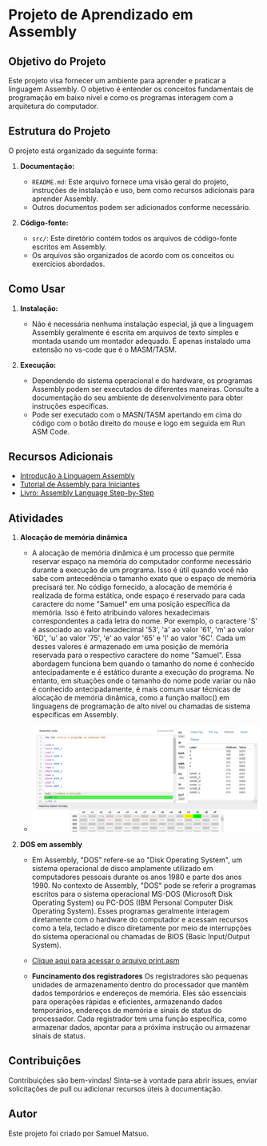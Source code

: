 # Projeto de Aprendizado em Assembly

## Objetivo do Projeto
Este projeto visa fornecer um ambiente para aprender e praticar a linguagem Assembly. O objetivo é entender os conceitos fundamentais de programação em baixo nível e como os programas interagem com a arquitetura do computador.

## Estrutura do Projeto
O projeto está organizado da seguinte forma:

1. **Documentação:**
   - `README.md`: Este arquivo fornece uma visão geral do projeto, instruções de instalação e uso, bem como recursos adicionais para aprender Assembly.
   - Outros documentos podem ser adicionados conforme necessário.

2. **Código-fonte:**
   - `src/`: Este diretório contém todos os arquivos de código-fonte escritos em Assembly.
   - Os arquivos são organizados de acordo com os conceitos ou exercícios abordados.

## Como Usar
1. **Instalação:**
   - Não é necessária nenhuma instalação especial, já que a linguagem Assembly geralmente é escrita em arquivos de texto simples e montada usando um montador adequado. É apenas instalado uma extensão no vs-code que é o MASM/TASM.

2. **Execução:**
   - Dependendo do sistema operacional e do hardware, os programas Assembly podem ser executados de diferentes maneiras. Consulte a documentação do seu ambiente de desenvolvimento para obter instruções específicas.
   - Pode ser executado com o MASN/TASM apertando em cima do código com o botão direito do mouse e logo em seguida em Run ASM Code.

## Recursos Adicionais
- [Introdução à Linguagem Assembly](https://pt.wikipedia.org/wiki/Linguagem_assembly)
- [Tutorial de Assembly para Iniciantes](https://www.tutorialspoint.com/assembly_programming/index.htm)
- [Livro: Assembly Language Step-by-Step](https://www.amazon.com/Assembly-Language-Step-Step-Programming/dp/0470497025)

## Atividades 
1. **Alocação de memória dinâmica**
   - A alocação de memória dinâmica é um processo que permite reservar espaço na memória do computador conforme necessário durante a execução de um programa. Isso é útil quando você não sabe com antecedência o tamanho exato que o espaço de memória precisará ter.
   No código fornecido, a alocação de memória é realizada de forma estática, onde espaço é reservado para cada caractere do nome "Samuel" em uma posição específica da memória. Isso é feito atribuindo valores hexadecimais correspondentes a cada letra do nome.
   Por exemplo, o caractere 'S' é associado ao valor hexadecimal '53', 'a' ao valor '61', 'm' ao valor '6D', 'u' ao valor '75', 'e' ao valor '65' e 'l' ao valor '6C'. Cada um desses valores é armazenado em uma posição de memória reservada para o respectivo caractere do nome "Samuel".
   Essa abordagem funciona bem quando o tamanho do nome é conhecido antecipadamente e é estático durante a execução do programa. No entanto, em situações onde o tamanho do nome pode variar ou não é conhecido antecipadamente, é mais comum usar técnicas de alocação de memória dinâmica, como a função malloc() em linguagens de programação de alto nível ou chamadas de sistema específicas em Assembly.

   -  ![Descrição da imagem](img/primeiro_cod.png)

2. **DOS em assembly**
   - Em Assembly, "DOS" refere-se ao "Disk Operating System", um sistema operacional de disco amplamente utilizado em computadores pessoais durante os anos 1980 e parte dos anos 1990. No contexto de Assembly, "DOS" pode se referir a programas escritos para o sistema operacional MS-DOS (Microsoft Disk Operating System) ou PC-DOS (IBM Personal Computer Disk Operating System). Esses programas geralmente interagem diretamente com o hardware do computador e acessam recursos como a tela, teclado e disco diretamente por meio de interrupções do sistema operacional ou chamadas de BIOS (Basic Input/Output System).

   - [Clique aqui para acessar o arquivo print.asm](src/print.asm)
 
   - **Funcinamento dos registradores**
    Os registradores são pequenas unidades de armazenamento dentro do processador que mantêm dados temporários e endereços de memória. Eles são essenciais para operações rápidas e eficientes, armazenando dados temporários, endereços de memória e sinais de status do processador. Cada registrador tem uma função específica, como armazenar dados, apontar para a próxima instrução ou armazenar sinais de status.


## Contribuições
Contribuições são bem-vindas! Sinta-se à vontade para abrir issues, enviar solicitações de pull ou adicionar recursos úteis à documentação.

## Autor
Este projeto foi criado por Samuel Matsuo.
